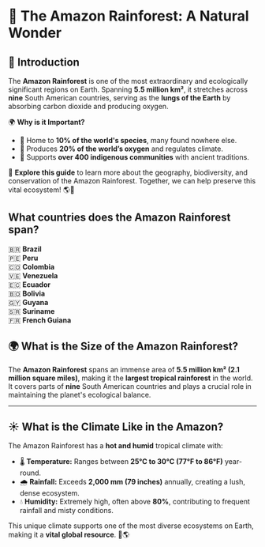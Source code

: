 # 🌿 The Amazon Rainforest: A Natural Wonder  

## 📌 Introduction  

The **Amazon Rainforest** is one of the most extraordinary and ecologically significant regions on Earth. Spanning **5.5 million km²**, it stretches across **nine** South American countries, serving as the **lungs of the Earth** by absorbing carbon dioxide and producing oxygen.  

🌍 **Why is it Important?**  
- 🌱 Home to **10% of the world's species**, many found nowhere else.  
- 🌊 Produces **20% of the world’s oxygen** and regulates climate.  
- 🏡 Supports **over 400 indigenous communities** with ancient traditions.  

📖 **Explore this guide** to learn more about the geography, biodiversity, and conservation of the Amazon Rainforest. Together, we can help preserve this vital ecosystem! 🌎💚  


## What countries does the Amazon Rainforest span?

 🇧🇷 **Brazil**  
🇵🇪 **Peru**  
🇨🇴 **Colombia**  
🇻🇪 **Venezuela**  
🇪🇨 **Ecuador**  
🇧🇴 **Bolivia**  
🇬🇾 **Guyana**  
🇸🇷 **Suriname**  
🇫🇷 **French Guiana**


## 🌍 What is the Size of the Amazon Rainforest?  

The **Amazon Rainforest** spans an immense area of **5.5 million km² (2.1 million square miles)**, making it the **largest tropical rainforest** in the world. It covers parts of **nine** South American countries and plays a crucial role in maintaining the planet's ecological balance.  

---

## ☀️ What is the Climate Like in the Amazon?  

The Amazon Rainforest has a **hot and humid** tropical climate with:  

- 🌡 **Temperature:** Ranges between **25°C to 30°C (77°F to 86°F)** year-round.  
- 🌧 **Rainfall:** Exceeds **2,000 mm (79 inches)** annually, creating a lush, dense ecosystem.  
- 💧 **Humidity:** Extremely high, often above **80%**, contributing to frequent rainfall and misty conditions.  

This unique climate supports one of the most diverse ecosystems on Earth, making it a **vital global resource**. 🌿🌎  
